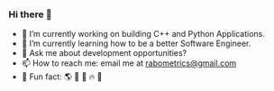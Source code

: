 ### Hi there 👋

- 🔭 I’m currently working on building C++ and Python Applications.
- 🌱 I’m currently learning how to be a better Software Engineer.
- 💬 Ask me about development opportunities?
- 📫 How to reach me: email me at rabometrics@gmail.com
- 🎨 Fun fact: 🌎 🌊 💨 🔥 🌌

<!--
**HilbertSpecs/HilbertSpecs** is a ✨ _special_ ✨ repository because its `README.md` (this file) appears on your GitHub profile.

Here are some ideas to get you started:

- 🔭 I’m currently working on ...
- 🌱 I’m currently learning ...
- 👯 I’m looking to collaborate on ...
- 🤔 I’m looking for help with ...
- 💬 Ask me about ...
- 📫 How to reach me: ...
- 😄 Pronouns: ...
- ⚡ Fun fact: ...
-->
